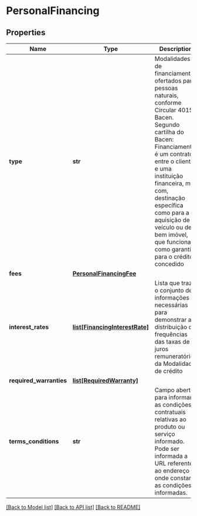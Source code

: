 # PersonalFinancing

## Properties
Name | Type | Description | Notes
------------ | ------------- | ------------- | -------------
**type** | **str** | Modalidades de financiamentos ofertados para pessoas naturais, conforme Circular 4015-Bacen. Segundo cartilha do Bacen: Financiamento é um contrato entre o cliente e uma instituição financeira, mas com, destinação específica como para a aquisição de veículo ou de bem imóvel, que funcionam como garantia para o crédito concedido | 
**fees** | [**PersonalFinancingFee**](PersonalFinancingFee.md) |  | 
**interest_rates** | [**list[FinancingInterestRate]**](FinancingInterestRate.md) | Lista que traz o conjunto de informações necessárias para demonstrar a distribuição de frequências das taxas de juros remuneratórios da Modalidade de crédito | 
**required_warranties** | [**list[RequiredWarranty]**](RequiredWarranty.md) |  | 
**terms_conditions** | **str** | Campo aberto para informar as condições contratuais relativas ao produto ou serviço informado. Pode ser informada a URL referente ao endereço onde constam as condições informadas. | 

[[Back to Model list]](../README.md#documentation-for-models) [[Back to API list]](../README.md#documentation-for-api-endpoints) [[Back to README]](../README.md)

